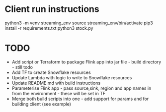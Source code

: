 # Client run instructions
python3 -m venv streaming_env
source streaming_env/bin/activate
pip3 install -r requirements.txt
python3 stock.py


# TODO
- Add script or Terraform to package Flink app into jar file - build directory - still todo
- Add TF to create Snowflake resources
- Update Lambda with logic to write to Snowflake resources
- Update README.md with build instructions
- Parameterise Flink app - pass source,sink, region and app names in from the environment - these will be set in TF
- Merge both build scripts into one - add support for params and for building client (see example)